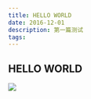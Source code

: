```yaml
---
title: HELLO WORLD
date: 2016-12-01
description: 第一篇测试
tags:
---
```


## HELLO WORLD


![](http://p1.bpimg.com/567571/430c0e436170a41d.jpg)
